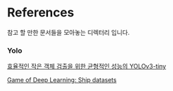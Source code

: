 # References

참고 할 만한 문서들을 모아놓는 디렉터리 입니다.


### Yolo
[효율적인 작은 객체 검출을 위한 균형적인 성능의 YOLOv3-tiny](https://scienceon.kisti.re.kr/commons/util/originalView.do?cn=CFKO201815540967120&oCn=NPAP12901034&dbt=CFKO&journal=NPRO00379579)

[Game of Deep Learning: Ship datasets](https://www.kaggle.com/arpitjain007/game-of-deep-learning-ship-datasets)
